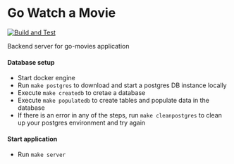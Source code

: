 # Go Watch a Movie

[![Build and Test](https://github.com/samirprakash/go-movies-server/actions/workflows/build.yaml/badge.svg?branch=main)](https://github.com/samirprakash/go-movies-server/actions/workflows/build.yaml)

Backend server for go-movies application

#### Database setup

- Start docker engine
- Run `make postgres` to download and start a postgres DB instance locally
- Execute `make createdb` to cretae a database
- Execute `make populatedb` to create tables and populate data in the database
- If there is an error in any of the steps, run `make cleanpostgres` to clean up your postgres environment and try again

#### Start application

- Run `make server`
